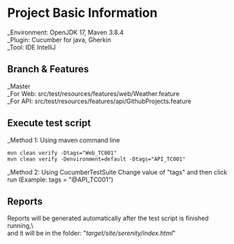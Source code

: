 # Project Basic Information
_Environment: OpenJDK 17, Maven 3.8.4\
_Plugin: Cucumber for java, Gherkin\
_Tool: IDE IntelliJ

## Branch & Features
_Master\
_For Web: src/test/resources/features/web/Weather.feature\
_For API: src/test/resources/features/api/GithubProjects.feature

## Execute test script
_Method 1: Using maven command line
```
mvn clean verify -Dtags="Web_TC001"
mvn clean verify -Denvironment=default -Dtags="API_TC001"
```
_Method 2: Using CucumberTestSuite
Change value of "tags" and then click run (Example: tags = "@API_TC001")

## Reports
Reports will be generated automatically after the test script is finished running,\  
and it will be in the folder: "_target/site/serenity/index.html_"







